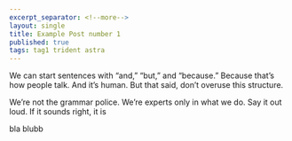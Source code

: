 ```yaml
---
excerpt_separator: <!--more-->
layout: single
title: Example Post number 1
published: true
tags: tag1 trident astra
---
```

We can start sentences with “and,” “but,” and “because.” Because that’s how people talk. And it’s human. But that said, don’t overuse this structure.

We’re not the grammar police. We’re experts only in what we do. Say it out loud. If it sounds right, it is
<!--more-->
bla blubb
